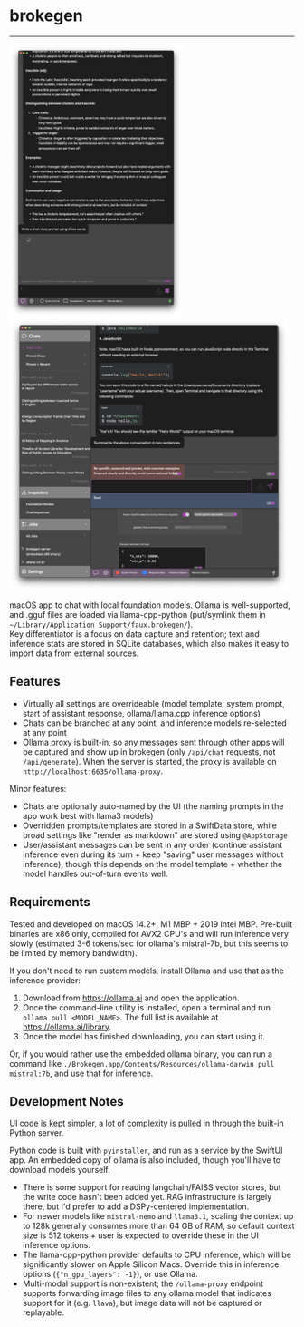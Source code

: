 # brokegen

----

<picture>
  <img alt="UI screenshot" src="screenshot.webp" height="480px">
</picture>
<picture>
  <img alt="UI with settings screenshot" src="crowded.webp" height="480px">
</picture>

macOS app to chat with local foundation models. Ollama is well-supported, and .gguf files are loaded via llama-cpp-python (put/symlink them in `~/Library/Application Support/faux.brokegen/`).  
Key differentiator is a focus on data capture and retention; text and inference stats are stored in SQLite databases, which also makes it easy to import data from external sources.

## Features

- Virtually all settings are overrideable (model template, system prompt, start of assistant response, ollama/llama.cpp inference options)
- Chats can be branched at any point, and inference models re-selected at any point
- Ollama proxy is built-in, so any messages sent through other apps will be captured and show up in brokegen (only `/api/chat` requests, not `/api/generate`). When the server is started, the proxy is available on `http://localhost:6635/ollama-proxy`.

Minor features:

- Chats are optionally auto-named by the UI (the naming prompts in the app work best with llama3 models)
- Overridden prompts/templates are stored in a SwiftData store, while broad settings like "render as markdown" are stored using `@AppStorage`
- User/assistant messages can be sent in any order (continue assistant inference even during its turn + keep "saving" user messages without inference), though this depends on the model template + whether the model handles out-of-turn events well.

## Requirements
Tested and developed on macOS 14.2+, M1 MBP + 2019 Intel MBP.
Pre-built binaries are x86 only, compiled for AVX2 CPU's and will run inference very slowly (estimated 3-6 tokens/sec for ollama's mistral-7b, but this seems to be limited by memory bandwidth).

If you don't need to run custom models, install Ollama and use that as the inference provider:

1. Download from <https://ollama.ai> and open the application.
2. Once the command-line utility is installed, open a terminal and run `ollama pull <MODEL_NAME>`.
   The full list is available at <https://ollama.ai/library>.
3. Once the model has finished downloading, you can start using it.

Or, if you would rather use the embedded ollama binary, you can run a command like `./Brokegen.app/Contents/Resources/ollama-darwin pull mistral:7b`, and use that for inference.

## Development Notes

UI code is kept simpler, a lot of complexity is pulled in through the built-in Python server.

Python code is built with `pyinstaller`, and run as a service by the SwiftUI app.
An embedded copy of ollama is also included, though you'll have to download models yourself.

- There is some support for reading langchain/FAISS vector stores, but the write code hasn't been added yet. RAG infrastructure is largely there, but I'd prefer to add a DSPy-centered implementation.
- For newer models like `mistral-nemo` and `llama3.1`, scaling the context up to 128k generally consumes more than 64 GB of RAM, so default context size is 512 tokens + user is expected to override these in the UI inference options.
- The llama-cpp-python provider defaults to CPU inference, which will be significantly slower on Apple Silicon Macs.
  Override this in inference options (`{"n_gpu_layers": -1}`), or use Ollama.
- Multi-modal support is non-existent; the `/ollama-proxy` endpoint supports forwarding image files to any ollama model that indicates support for it (e.g. `llava`), but image data will not be captured or replayable.
